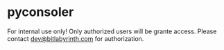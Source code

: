 # pyconsoler
 For internal use only!
 Only authorized users will be grante access.
Please contact dev@bitlabyrinth.com for authorization. 
